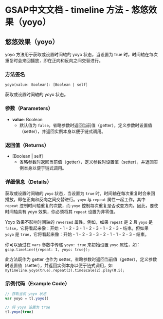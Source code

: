 # GSAP中文文档 - timeline 方法 - 悠悠效果（yoyo）

## 悠悠效果（yoyo）

yoyo 方法用于获取或设置时间轴的 yoyo 状态，当设置为 true 时，时间轴在每次重复时会来回播放，即在正向和反向之间交替进行。

### 方法签名

```plaintext
yoyo(value: Boolean): [Boolean | self]
```

获取或设置时间轴的 yoyo 状态。

### 参数（Parameters）

- **value**: Boolean
  - 默认值为 `false`。省略参数时返回当前值（getter），定义参数时设置值（setter），并返回实例本身以便于链式调用。

### 返回值（Returns）

- [Boolean | self]
  - 省略参数时返回当前值（getter），定义参数时设置值（setter），并返回实例本身以便于链式调用。

### 详细信息（Details）

获取或设置时间轴的 `yoyo` 状态，当设置为 `true` 时，时间轴在每次重复时会来回播放，即在正向和反向之间交替进行。`yoyo` 与 `repeat` 属性一起工作，其中 `repeat` 控制时间轴重复的次数，而 `yoyo` 控制每次重复是否改变方向。因此，要使时间轴具有 yoyo 效果，你必须将其 `repeat` 设置为非零值。

Yoyo 效果不影响时间轴的 `reversed` 属性。例如，如果 `repeat` 是 2 且 `yoyo` 是 `false`，它将看起来像：开始 - 1 - 2 - 3 - 1 - 2 - 3 - 1 - 2 - 3 - 结束。但如果 `yoyo` 是 `true`，它将看起来像：开始 - 1 - 2 - 3 - 3 - 2 - 1 - 1 - 2 - 3 - 结束。

你可以通过在 `vars` 参数中传递 `yoyo: true` 来初始设置 `yoyo` 属性，如：`gsap.timeline({repeat: 1, yoyo: true});`

此方法既作为 getter 也作为 setter。省略参数时返回当前值（getter），定义参数时设置值（setter），并返回实例本身以便于链式调用，如 `myTimeline.yoyo(true).repeat(3).timeScale(2).play(0.5);`

### 示例代码（Example Code）

```javascript
// 获取当前 yoyo 状态
var yoyo = tl.yoyo()

// 将 yoyo 设置为 true
tl.yoyo(true)
```
